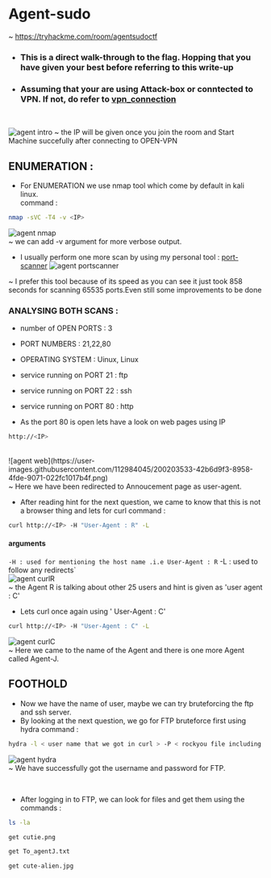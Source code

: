 # Agent-sudo
  ~ https://tryhackme.com/room/agentsudoctf
* ### This is a direct walk-through to the flag. Hopping that you have given your best before referring to this write-up
* ### Assuming that your are using Attack-box or conntected to VPN. If not, do refer to [vpn_connection](https://github.com/shybu9/TRY-HACK-ME/tree/main/OPEN-VPN-CONNECTION "OPEN VPN CONNECTION")

<br>

![agent intro](https://user-images.githubusercontent.com/112984045/200202387-5bdfb2f9-7472-4800-98c3-4be0c7cf5cd6.png)
~ the IP will be given once you join the room and Start Machine succefully after connecting to OPEN-VPN
 
 ## ENUMERATION :

 * For ENUMERATION we use nmap tool which come by default in kali linux.
 <br>command : 
 ```bash
 nmap -sVC -T4 -v <IP> 
 ```
 ![agent nmap](https://user-images.githubusercontent.com/112984045/200202581-9bf78648-dd20-405c-a637-f425b7906587.png)
<br>~ we can add -v argument for more verbose output.
 
 * I usually perform one more scan by using my personal tool : [port-scanner](https://github.com/shy.bu9/portscanner)
 ![agent portscanner](https://user-images.githubusercontent.com/112984045/200202803-394383ff-08e1-482d-81fc-dcf55cb58e0c.png)<br>

  ~ I prefer this tool because of its speed as you can see it just took 858 seconds for scanning 65535 ports.Even still some improvements to be done
 
 ### ANALYSING BOTH SCANS :
 * number of OPEN PORTS : 3
 * PORT NUMBERS : 21,22,80
 * OPERATING SYSTEM : Uinux, Linux
 * service running on PORT 21 : ftp
 * service running on PORT 22 : ssh
 * service running on PORT 80 : http
 
 * As the port 80 is open lets have a look on web pages using IP
 ```bash
 http://<IP>
 ```
 
 <br>
 ![agent web](https://user-images.githubusercontent.com/112984045/200203533-42b6d9f3-8958-4fde-9071-022fc1017b4f.png)
  <br> ~ Here we have been redirected to Annoucement page as user-agent.
  
  
 * After reading hint for the next question, we came to know that this is not a browser thing and lets for curl command :
 ```bash
 curl http://<IP> -H "User-Agent : R" -L
 ```
 #### arguments
 ` -H : used for mentioning the host name .i.e User-Agent : R
 ` -L : used to follow any redirects`
 <br>
 ![agent curlR](https://user-images.githubusercontent.com/112984045/200206715-6a3b72ad-ef57-4f6f-a78b-d1c6e3903f91.png)
<br> ~ the Agent R is talking about other 25 users and hint is given as 'user agent : C'
* Lets curl once again using ' User-Agent : C'
```bash
curl http://<IP> -H "User-Agent : C" -L
```
![agent curlC](https://user-images.githubusercontent.com/112984045/200207134-58f372d6-b46b-4c24-80fc-21ec4f91eb46.png)
<br> ~ Here we came to the name of the Agent and there is one more Agent called Agent-J.

## FOOTHOLD
* Now we have the name of user, maybe we can try bruteforcing the ftp and ssh server.
* By looking at the next question, we go for FTP bruteforce first using hydra command :
```bash
hydra -l < user name that we got in curl > -P < rockyou file including its path> ftp://<IP>
```
![agent hydra](https://user-images.githubusercontent.com/112984045/200208317-9c6e5cda-379d-443e-a591-109cbaca36a2.png)
<br> ~ We have successfully got the username and password for FTP.

<br>

* After logging in to FTP, we can look for files and get them using the commands :
``` bash
ls -la
```
```bash
get cutie.png
```
```bash
get To_agentJ.txt
```
```bash
get cute-alien.jpg
```



 
